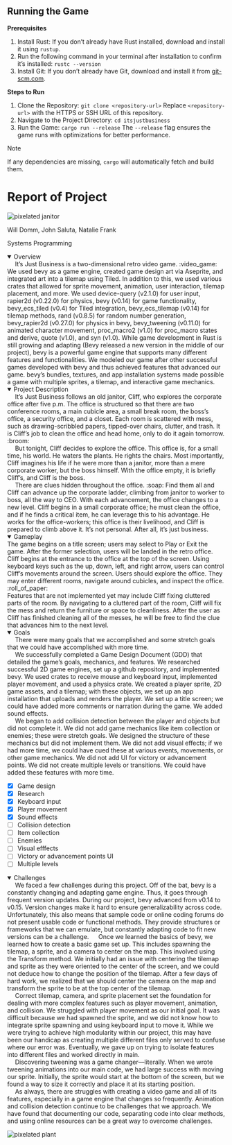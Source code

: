 ## Running the Game
**Prerequisites**
1. Install Rust: If you don’t already have Rust installed, download and install it using ```rustup```.
2. Run the following command in your terminal after installation to confirm it’s installed:
   ```rustc --version```
3. Install Git: If you don’t already have Git, download and install it from [git-scm.com](url).

**Steps to Run**
1. Clone the Repository:
   ```git clone <repository-url>```
   Replace ```<repository-url>``` with the HTTPS or SSH URL of this repository.
2. Navigate to the Project Directory:
   ```cd itsjustbusiness```
3. Run the Game:
   ```cargo run --release```
   The ```--release``` flag ensures the game runs with optimizations for better performance.

> [!NOTE]
> If any dependencies are missing, ```cargo``` will automatically fetch and build them.

# Report of Project

![pixelated janitor](/assets/janitor-v1.png)

Will Domm, John Saluta, Natalie Frank

Systems Programming

<details open>
	<summary>Overview</summary>
&emsp; It’s Just Business is a two-dimensional retro video game. :video_game:  We used bevy as a game engine, created game design art via Aseprite, and integrated art into a tilemap using Tiled. In addition to this, we used various crates that allowed for sprite movement, animation, user interaction, tilemap placement, and more. We used device-query (v2.1.0) for user input, rapier2d (v0.22.0) for physics, bevy (v0.14) for game functionality, bevy_ecs_tiled (v0.4) for Tiled integration, bevy_ecs_tilemap (v0.14) for tilemap methods, rand (v0.8.5) for random number generation, bevy_rapier2d (v0.27.0) for physics in bevy, bevy_tweening (v0.11.0) for animated character movement, proc_macro2 (v1.0) for proc_macro states and derive, quote (v1.0), and syn (v1.0). While game development in Rust is still growing and adapting (Bevy released a new version in the middle of our project), bevy is a powerful game engine that supports many different features and functionalities. We modeled our game after other successful games developed with bevy and thus achieved features that advanced our game. bevy’s bundles, textures, and app installation systems made possible a game with multiple sprites, a tilemap, and interactive game mechanics.
</details>

<details open>	
	<summary>Project Description</summary>
&emsp; It’s Just Business follows an old janitor, Cliff, who explores the corporate office after five p.m. The office is structured so that there are two conference rooms, a main cubicle area, a small break room, the boss’s office, a security office, and a closet. Each room is scattered with mess, such as drawing-scribbled papers, tipped-over chairs, clutter, and trash. It is Cliff’s job to clean the office and head home, only to do it again tomorrow. :broom:  <br />
&emsp; But tonight, Cliff decides to explore the office. This office is, for a small time, his world. He waters the plants. He rights the chairs. Most importantly, Cliff imagines his life if he were more than a janitor, more than a mere corporate worker, but the boss himself. With the office empty, it is briefly Cliff’s, and Cliff is the boss.  <br />
&emsp; There are clues hidden throughout the office. :soap: Find them all and Cliff can advance up the corporate ladder, climbing from janitor to worker to boss, all the way to CEO. With each advancement, the office changes to a new level. Cliff begins in a small corporate office; he must clean the office, and if he finds a critical item, he can leverage this to his advantage. He works for the office-workers; this office is their livelihood, and Cliff is prepared to climb above it. It’s not personal. After all, it’s just business.
</details>

<details open>	
	<summary>Gameplay</summary>
 	The game begins on a title screen; users may select to Play or Exit the game. After the former selection, users will be landed in the retro office. Cliff begins at the entrance to the office at the top of the screen. Using keyboard keys such as the up, down, left, and right arrow, users can control Cliff’s movements around the screen. Users should explore the office. They may enter different rooms, navigate around cubicles, and inspect the office. :roll_of_paper:<br />
	Features that are not implemented yet may include Cliff fixing cluttered parts of the room. By navigating to a cluttered part of the room, Cliff will fix the mess and return the furniture or space to cleanliness. After the user as Cliff has finished cleaning all of the messes, he will be free to find the clue that advances him to the next level.  
</details>

<details open>	
	<summary>Goals</summary>
&emsp; There were many goals that we accomplished and some stretch goals that we could have accomplished with more time.<br />
&emsp; We successfully completed a Game Design Document (GDD) that detailed the game’s goals, mechanics, and features. We researched successful 2D game engines, set up a github repository, and implemented bevy. We used crates to receive mouse and keyboard input, implemented player movement, and used a physics crate. We created a player sprite, 2D game assets, and a tilemap; with these objects, we set up an app installation that uploads and renders the player. We set up a title screen; we could have added more comments or narration during the game. We added sound effects.  <br />
&emsp; We began to add collision detection between the player and objects but did not complete it. We did not add game mechanics like item collection or enemies; these were stretch goals. We designed the structure of these mechanics but did not implement them. We did not add visual effects; if we had more time, we could have cued these at various events, movements, or other game mechanics. We did not add UI for victory or advancement points. We did not create multiple levels or transitions. We could have added these features with more time.  
 
- [x] Game design
- [x] Research
- [x] Keyboard input
- [x] Player movement 
- [x] Sound effects 
- [ ] Collision detection
- [ ] Item collection
- [ ] Enemies
- [ ] Visual efffects
- [ ] Victory or advancement points UI
- [ ] Multiple levels
</details>

<details open>	
	<summary>Challenges</summary>
&emsp; We faced a few challenges during this project. Off of the bat, bevy is a constantly changing and adapting game engine. Thus, it goes through frequent version updates. During our project, bevy advanced from v0.14 to v0.15. Version changes make it hard to ensure generalizability across code. Unfortunately, this also means that sample code or online coding forums do not present usable code or functional methods. They provide structures or frameworks that we can emulate, but constantly adapting code to fit new versions can be a challenge.
&emsp; Once we learned the basics of bevy, we learned how to create a basic game set up. This includes spawning the tilemap, a sprite, and a camera to center on the map. This involved using the Transform method. We initially had an issue with centering the tilemap and sprite as they were oriented to the center of the screen, and we could not deduce how to change the position of the tilemap. After a few days of hard work, we realized that we should center the camera on the map and transform the sprite to be at the top center of the tilemap.  <br />
&emsp; Correct tilemap, camera, and sprite placement set the foundation for dealing with more complex features such as player movement, animation, and collision. We struggled with player movement as our initial goal. It was difficult because we had spawned the sprite, and we did not know how to integrate sprite spawning and using keyboard input to move it. While we were trying to achieve high modularity within our project, this may have been our handicap as creating multiple different files only served to confuse where our error was. Eventually, we gave up on trying to isolate features into different files and worked directly in main.  <br />
&emsp; Discovering tweening was a game changer––literally. When we wrote tweening animations into our main code, we had large success with moving our sprite. Initially, the sprite would start at the bottom of the screen, but we found a way to size it correctly and place it at its starting position.  <br />
&emsp; As always, there are struggles with creating a video game and all of its features, especially in a game engine that changes so frequently. Animation and collision detection continue to be challenges that we approach. We have found that documenting our code, separating code into clear methods, and using online resources can be a great way to overcome challenges.  
	
![pixelated plant](/assets/plant_asset.png)

 </details>
